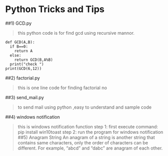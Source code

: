 # Python Tricks and Tips

##1) GCD.py
> this python code is for find gcd using recursive mannor.
```
def GCD(A,B):
  if B==0:
    return A
  else:
    return GCD(B,A%B)
  print("check ")
print(GCD(6,12)) 

```

##2) factorial.py
> this is one line code for finding factorial no 

##3) send_mail.py
> to send mail using python ,easy to understand and sample code

##4) windows notification
> this is windows notification function 
    step 1: first execute command: pip install win10toast
    step 2: run the program for windows notification
##5) Anagram String
> An anagram of a string is another string that contains same characters, only the order of characters can be different. For example, “abcd” and “dabc” are anagram of each other.